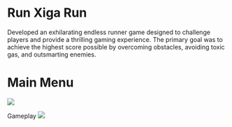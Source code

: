 # Run Xiga Run

Developed an exhilarating endless runner game designed to challenge players and provide a thrilling gaming experience. The primary goal was to achieve the highest score possible by overcoming obstacles, avoiding toxic gas, and outsmarting enemies.

# Main Menu
![](https://github.com/BrunoCColaco/RunXigaRun/blob/main/gifs/jogo.gif)

Gameplay
![](https://github.com/BrunoCColaco/RunXigaRun/blob/main/gifs/jogo.gif)
